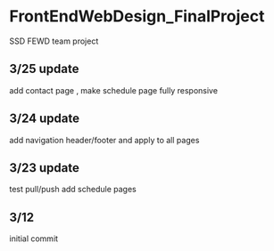 # FrontEndWebDesign_FinalProject
SSD FEWD team project

3/25 update
-----------------------------------
add contact page , make schedule page fully responsive

3/24 update
-----------------------------------
add navigation header/footer and apply to all pages

3/23 update
-----------------------------------
test pull/push
add schedule pages

3/12
-----------------------------------
initial commit